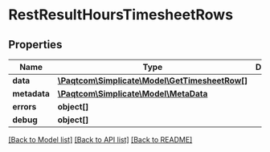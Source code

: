 # RestResultHoursTimesheetRows

## Properties

 Name         | Type                                                              | Description | Notes      
--------------|-------------------------------------------------------------------|-------------|------------
 **data**     | [**\Paqtcom\Simplicate\Model\GetTimesheetRow[]**](GetTimesheetRow.md) |             | [optional] 
 **metadata** | [**\Paqtcom\Simplicate\Model\MetaData**](MetaData.md)                 |             | [optional] 
 **errors**   | **object[]**                                                      |             | [optional] 
 **debug**    | **object[]**                                                      |             | [optional] 

[[Back to Model list]](../README.md#documentation-for-models) [[Back to API list]](../README.md#documentation-for-api-endpoints) [[Back to README]](../README.md)


